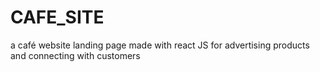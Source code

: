 # CAFE_SITE
a café website landing page made with react JS for advertising products and connecting with customers
